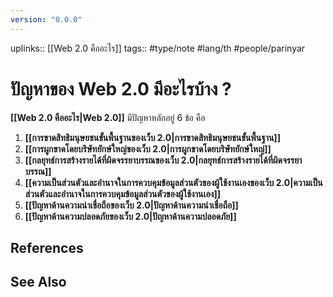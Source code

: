 ```yaml
---
version: "0.0.0"
---
```

uplinks:: [[Web 2.0 คืออะไร]]
tags:: #type/note #lang/th #people/parinyar 
# ปัญหาของ Web 2.0 มีอะไรบ้าง ?
**[[Web 2.0 คืออะไร|Web 2.0]]** มีปัญหาหลักอยู่ 6 ข้อ คือ
1. **[[การขาดสิทธิมนุษยชนขั้นพื้นฐานของเว็บ 2.0|การขาดสิทธิมนุษยชนขั้นพื้นฐาน]]**
2. **[[การผูกขาดโดยบริษัทยักษ์ใหญ่ของเว็บ 2.0|การผูกขาดโดยบริษัทยักษ์ใหญ่]]**
3. **[[กลยุทธ์การสร้างรายได้ที่ผิดจรรยาบรรณของเว็บ 2.0|กลยุทธ์การสร้างรายได้ที่ผิดจรรยาบรรณ]]**
4. **[[ความเป็นส่วนตัวและอำนาจในการควบคุมข้อมูลส่วนตัวของผู้ใช้งานเองของเว็บ 2.0|ความเป็นส่วนตัวและอำนาจในการควบคุมข้อมูลส่วนตัวของผู้ใช้งานเอง]]**
5. **[[ปัญหาด้านความน่าเชื่อถือของเว็บ 2.0|ปัญหาด้านความน่าเชื่อถือ]]**
6. **[[ปัญหาด้านความปลอดภัยของเว็บ 2.0|ปัญหาด้านความปลอดภัย]]**

## References

## See Also
